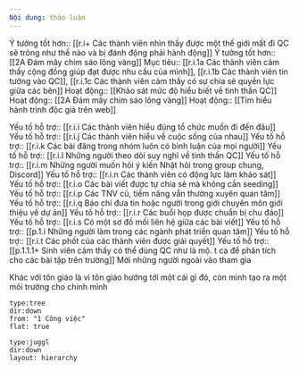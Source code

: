 ```yaml
---
Nội dung: thảo luận
---
```


Ý tưởng tốt hơn:: [[r.i+ Các thành viên nhìn thấy được một thế giới mất đi QC sẽ trông như thế nào và bị đánh động phải hành động]]
Ý tưởng tốt hơn::[[2A Đám mây chim sáo lông vàng]]
Mục tiêu:: [[r.i.1a Các thành viên cảm thấy cộng đồng giúp đạt được nhu cầu của mình]], [[r.i.1b Các thành viên tin tưởng vào QC]], [[r.i.1c Các thành viên cảm thấy có sự chia sẻ quyền lực giữa các bên]] 
Hoạt động:: [[Khảo sát mức độ hiểu biết về tinh thần QC]]
Hoạt động:: [[2A Đám mây chim sáo lông vàng]]
Hoạt động:: [[Tìm hiểu hành trình độc giả trên web]]

Yếu tố hỗ trợ:: [[r.i.i Các thành viên hiểu đúng tổ chức muốn đi đến đâu]]
Yếu tố hỗ trợ:: [[r.i.j Các thành viên hiểu về cuộc sống của nhau]]
Yếu tố hỗ trợ:: [[r.i.k Các bài đăng trong nhóm luôn có bình luận của mọi người]]
Yếu tố hỗ trợ:: [[r.i.l Những người theo dõi suy nghĩ về tinh thần QC]]
Yếu tố hỗ trợ:: [[r.i.m Những người muốn hỏi ý kiến Nhật hỏi trong group chung, Discord]]
Yếu tố hỗ trợ:: [[r.i.n Các thành viên có động lực làm khảo sát]]
Yếu tố hỗ trợ:: [[r.i.o Các bài viết được tự chia sẻ mà không cần seeding]]
Yếu tố hỗ trợ:: [[r.i.p Các TNV cũ, tiềm năng vẫn thường xuyên quan tâm]]
Yếu tố hỗ trợ:: [[r.i.q Báo chí đưa tin hoặc người trong giới chuyên môn giới thiệu về dự án]]
Yếu tố hỗ trợ:: [[r.i.r Các buổi họp được chuẩn bị chu đáo]]
Yếu tố hỗ trợ:: [[r.i.s Có một sơ đồ mối liên hệ giữa các bài viết]]
Yếu tố hỗ trợ:: [[p.1.i Những người làm trong các ngành phát triển quan tâm]]
Yếu tố hỗ trợ:: [[r.i.t Các phốt của các thành viên được giải quyết]] 
Yếu tố hỗ trợ:: [[p.1.1.1+ Sinh viên cảm thấy có thể dùng QC như là mộ. t ca để phân tích cho các bài tập trên trường]]
Mời những người ngoài vào tham gia

Khác với tôn giáo là vì tôn giáo hướng tới một cái gì đó, còn mình tạo ra một môi trường cho chính mình

```breadcrumbs
type:tree
dir:down
from: "1 Công việc" 
flat: true
```
```breadcrumbs
type:juggl
dir:down
layout: hierarchy
```